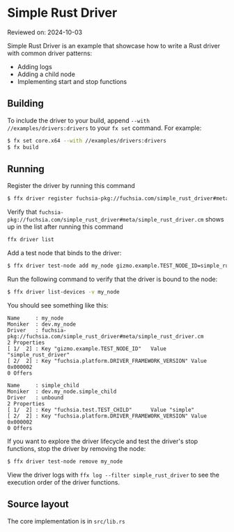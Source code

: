 # Simple Rust Driver

Reviewed on: 2024-10-03

Simple Rust Driver is an example that showcase how to write a Rust driver with
common driver patterns:
- Adding logs
- Adding a child node
- Implementing start and stop functions

## Building

To include the driver to your build, append `--with //examples/drivers:drivers`
to your `fx set` command. For example:

```bash
$ fx set core.x64 --with //examples/drivers:drivers
$ fx build
```

## Running

Register the driver by running this command
```bash
$ ffx driver register fuchsia-pkg://fuchsia.com/simple_rust_driver#meta/simple_rust_driver.cm
```

Verify that
`fuchsia-pkg://fuchsia.com/simple_rust_driver#meta/simple_rust_driver.cm` shows
up in the list after running this command
```bash
ffx driver list
```

Add a test node that binds to the driver:
```bash
$ ffx driver test-node add my_node gizmo.example.TEST_NODE_ID=simple_rust_driver
```

Run the following command to verify that the driver is bound to the node:
```bash
$ ffx driver list-devices -v my_node
```

You should see something like this:
```
Name     : my_node
Moniker  : dev.my_node
Driver   : fuchsia-pkg://fuchsia.com/simple_rust_driver#meta/simple_rust_driver.cm
2 Properties
[ 1/  2] : Key "gizmo.example.TEST_NODE_ID"   Value "simple_rust_driver"
[ 2/  2] : Key "fuchsia.platform.DRIVER_FRAMEWORK_VERSION" Value 0x000002
0 Offers

Name     : simple_child
Moniker  : dev.my_node.simple_child
Driver   : unbound
2 Properties
[ 1/  2] : Key "fuchsia.test.TEST_CHILD"      Value "simple"
[ 2/  2] : Key "fuchsia.platform.DRIVER_FRAMEWORK_VERSION" Value 0x000002
0 Offers
```

If you want to explore the driver lifecycle and test the driver's stop
functions, stop the driver by removing the node:
```bash
$ ffx driver test-node remove my_node
```

View the driver logs with `ffx log --filter simple_rust_driver` to see the
execution order of the driver functions.

## Source layout

The core implementation is in  `src/lib.rs`
